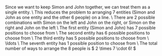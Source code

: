 Since we want to keep Simon and John together, we can treat them as a single entity. \\
This reduces the problem to arranging 7 entities (Simon and John as one entity and the other 6 people) on a line. \\
There are 2 possible combinations with Simon on the left and John on the right, or Simon on the right and John on the left \\
The first entity (Simon and John) has 7 possible positions to choose from \\
The second entity has 6 possible positions to choose from \\
The third entity has 5 possible positions to choose from \\
\ldots \\
The seventh entity has 1 possible position to choose from \\
The total number of ways to arrange the 8 people is $ 2 \times 7 \cdot 6! $

